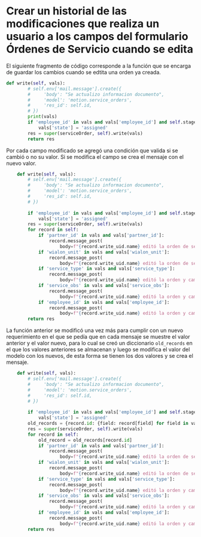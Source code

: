 # Crear un historial de las modificaciones que realiza un usuario a los campos del formulario Órdenes de Servicio cuando se edita

El siguiente fragmento de código corresponde a la función que se encarga de guardar los cambios cuando se edtita una orden ya creada.

```python
def write(self, vals):
        # self.env['mail.message'].create({
        #     'body': "Se actualizo informacion documento",
        #     'model': 'motion.service_orders',
        #     'res_id': self.id,
        # })
        print(vals)
        if 'employee_id' in vals and vals['employee_id'] and self.stage_id == 1:
            vals['state'] = 'assigned'
        res = super(serviceOrder, self).write(vals)
        return res
```

Por cada campo modificado se agregó una condición que valida si se cambió o no su valor. Si se modifica el campo se crea el mensaje con el nuevo valor.

```python
    def write(self, vals):
        # self.env['mail.message'].create({
        #     'body': "Se actualizo informacion documento",
        #     'model': 'motion.service_orders',
        #     'res_id': self.id,
        # })
               
        if 'employee_id' in vals and vals['employee_id'] and self.stage_id == 1:
            vals['state'] = 'assigned'
        res = super(serviceOrder, self).write(vals)        
        for record in self:
            if 'partner_id' in vals and vals['partner_id']:
                record.message_post(
                    body=f"{record.write_uid.name} editó la orden de servicio y cambió el cliente a: <b>{record.partner_id.name}</b>")
            if 'wialon_unit' in vals and vals['wialon_unit']:
                record.message_post(
                    body=f"{record.write_uid.name} editó la orden de servicio y cambió el vehiculo wialon a: <b>{record.wialon_unit.name}</b>")            
            if 'service_type' in vals and vals['service_type']:
                record.message_post(
                    body=f"{record.write_uid.name} editó la orden y cambió el tipo de servicio a: <b>{record.service_type}</b>")            
            if 'service_obs' in vals and vals['service_obs']:
                record.message_post(
                    body=f"{record.write_uid.name} editó la orden y cambió las observaciones del servicio a: <b>{record.service_obs}</b>")
            if 'employee_id' in vals and vals['employee_id']:
                record.message_post(
                    body=f"{record.write_uid.name} editó la orden y cambió el empleado asignado a: <b>{record.employee_id.name}</b>")                
        return res
```

La función anterior se modificó una vez más para cumplir con un nuevo requerimiento en el que se pedía que en cada mensaje se muestre el valor anterior y el valor nuevo, para lo cual se creó un diccionario  ```old_records```  en el que los valores anteriores se almacenan y luego se modifica el valor del modelo con los nuevos, de esta forma se tienen los dos valores y se crea el mensaje.

```python
    def write(self, vals):
        # self.env['mail.message'].create({
        #     'body': "Se actualizo informacion documento",
        #     'model': 'motion.service_orders',
        #     'res_id': self.id,
        # })
               
        if 'employee_id' in vals and vals['employee_id'] and self.stage_id == 1:
            vals['state'] = 'assigned'
        old_records = {record.id: {field: record[field] for field in vals} for record in self}
        res = super(serviceOrder, self).write(vals)
        for record in self:
            old_record = old_records[record.id]         
            if 'partner_id' in vals and vals['partner_id']:
                record.message_post(
                    body=f"{record.write_uid.name} editó la orden de servicio y cambió el cliente de <b>{old_record['partner_id'].name}</b> a <b>{record.partner_id.name}</b>")
            if 'wialon_unit' in vals and vals['wialon_unit']:
                record.message_post(
                    body=f"{record.write_uid.name} editó la orden de servicio y cambió el vehiculo wialon de <b>{old_record['wialon_unit'].name}</b> a <b>{record.wialon_unit.name}</b>")            
            if 'service_type' in vals and vals['service_type']:
                record.message_post(
                    body=f"{record.write_uid.name} editó la orden y cambió el tipo de servicio de <b>{old_record['service_type']}</b> a <b>{record.service_type}</b>")            
            if 'service_obs' in vals and vals['service_obs']:
                record.message_post(
                    body=f"{record.write_uid.name} editó la orden y cambió las observaciones del servicio de <b>{old_record['service_obs']}</b> a <b>{record.service_obs}</b>")
            if 'employee_id' in vals and vals['employee_id']:
                record.message_post(
                    body=f"{record.write_uid.name} editó la orden y cambió el empleado asignado de <b>{old_record['employee_id'].name}</b> a <b>{record.employee_id.name}</b>")                
        return res
```
